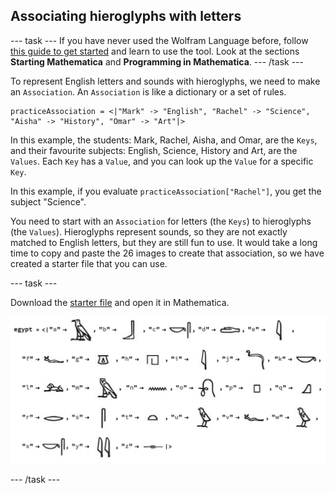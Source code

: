 ## Associating hieroglyphs with letters

--- task ---
If you have never used the Wolfram Language before, follow [this guide to get started](https://projects.raspberrypi.org/en/projects/getting-started-with-mathematica) and learn to use the tool. Look at the sections **Starting Mathematica** and **Programming in Mathematica**. --- /task ---

To represent English letters and sounds with hieroglyphs, we need to make an `Association`. An `Association` is like a dictionary or a set of rules.

```
practiceAssociation = <|"Mark" -> "English", "Rachel" -> "Science", "Aisha" -> "History", "Omar" -> "Art"|>
```

In this example, the students: Mark, Rachel, Aisha, and Omar, are the `Keys`, and their favourite subjects: English, Science, History and Art, are the `Values`. Each `Key` has a `Value`, and you can look up the `Value` for a specific `Key`.

In this example, if you evaluate `practiceAssociation["Rachel"]`, you get the subject "Science".

You need to start with an `Association` for letters (the `Keys`) to hieroglyphs (the `Values`). Hieroglyphs represent sounds, so they are not exactly matched to English letters, but they are still fun to use. It would take a long time to copy and paste the 26 images to create that association, so we have created a starter file that you can use.

--- task ---

Download the [starter file](https://drive.google.com/file/d/1XZjMtjyJvD24fK4JNJnUjB_eA_qpB-wa/view) and open it in Mathematica.

![An association between hieroglyph images and the latin alphabet](images/association.png)

--- /task ---
